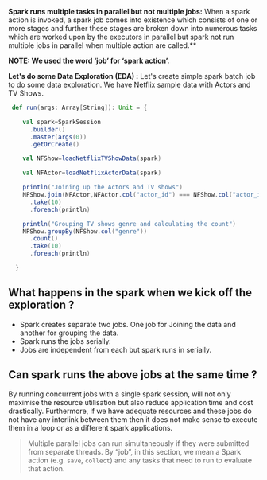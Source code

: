 

**Spark runs multiple tasks in parallel but not multiple jobs:**
When a spark action is invoked, a spark job comes into existence which consists of one or more stages and further these stages are broken down into numerous tasks which are worked upon by the executors in parallel but spark not run multiple jobs in parallel when multiple action are called.**

**NOTE: We used the word ‘job’ for ‘spark action’.**

**Let's do some Data Exploration (EDA) :** Let's create simple spark batch job to do some data exploration. We have Netflix sample data with Actors and TV Shows.
```scala
 def run(args: Array[String]): Unit = {

    val spark=SparkSession
      .builder()
      .master(args(0))
      .getOrCreate()

    val NFShow=loadNetflixTVShowData(spark)

    val NFActor=loadNetflixActorData(spark)

    println("Joining up the Actors and TV shows")
    NFShow.join(NFActor,NFActor.col("actor_id") === NFShow.col("actor_id"),"inner")
      .take(10)
      .foreach(println)

    println("Grouping TV shows genre and calculating the count")
    NFShow.groupBy(NFShow.col("genre"))
      .count()
      .take(10)
      .foreach(println)

  }
``` 

## What happens in the spark when we kick off the exploration ?

 - Spark creates separate two jobs. One job for Joining the data and another for grouping the data. 
 - Spark runs the jobs serially.
 - Jobs are independent from each but spark runs in serially.

## Can spark runs the above jobs at the same time ?
By running concurrent jobs with a single spark session, will not only maximise the resource utilisation but also reduce application time and cost drastically. Furthermore, if we have adequate resources and these jobs do not have any interlink between them then it does not make sense to execute them in a loop or as a different spark applications.







> Multiple parallel jobs can run simultaneously if they were submitted from
> separate threads. By “job”, in this section, we mean a Spark action
> (e.g. `save`, `collect`) and any tasks that need to run to evaluate
> that action.

<!--stackedit_data:
eyJoaXN0b3J5IjpbMTI5MzM4OTk4OSwyMDE2OTExMTcwLC0xMz
EwNDAxOTAwLDE2MTAxODc3NTUsLTYxODU3NjczNSwtMTgwNTYw
OTA0NywtNzQ3MzA0NDA1LC0xOTY1MjA2NjMsLTIwODg3NDY2MT
IsLTEwMzM1NzcxNzAsOTUzNzcxOTU4LDM1MDY3OTMzMSw1ODc2
MTY1NywzNjI5MTU3NzEsMTQ4ODM0NTgyMCwtNDkzMzIzNjI1LC
0xMjc4NDY2NzcsLTk5OTAzMDMyMiwtMTcwNjczMTk5Miw5MDc4
OTc3MjJdfQ==
-->